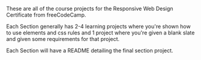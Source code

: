 These are all of the course projects for the Responsive Web Design Certificate from freeCodeCamp.

Each Section generally has 2-4 learning projects where you're shown how to use elements and css rules and 1 project where you're given a blank slate and given some requirements for that project.

Each Section will have a README detailing the final section project.
